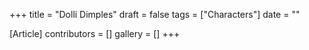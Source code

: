 +++
title = "Dolli Dimples"
draft = false
tags = ["Characters"]
date = ""

[Article]
contributors = []
gallery = []
+++